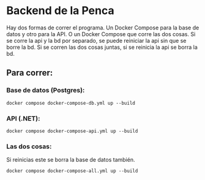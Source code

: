 # Backend de la Penca

Hay dos formas de correr el programa. Un Docker Compose para la base de datos y otro para
la API. O un Docker Compose que corre las dos cosas.
Si se corre la api y la bd por separado, se puede reiniciar la api sin que se borre la bd.
Si se corren las dos cosas juntas, si se reinicia la api se borra la bd.

## Para correr:
### Base de datos (Postgres):

`docker compose docker-compose-db.yml up --build`

### API (.NET):

`docker compose docker-compose-api.yml up --build`

### Las dos cosas:
Si reinicias este se borra la base de datos también.

`docker compose docker-compose-all.yml up --build`